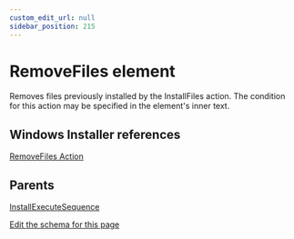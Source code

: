 ```yaml
---
custom_edit_url: null
sidebar_position: 215
---
```

# RemoveFiles element
Removes files previously installed by the InstallFiles action. The condition for this action may be specified in the element's inner text.

## Windows Installer references
[RemoveFiles Action](https://docs.microsoft.com/en-us/windows/win32/msi/removefiles-action)

## Parents
[InstallExecuteSequence](installexecutesequence.md)

[Edit the schema for this page](https://github.com/wixtoolset/web/blob/master/src/xsd4/wix.xsd)